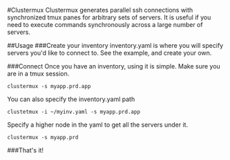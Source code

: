#Clustermux
Clustermux generates parallel ssh connections with synchronized tmux panes for arbitrary sets of servers. It is useful if you need to execute commands synchronously across a large number of servers.


##Usage
###Create your inventory
inventory.yaml is where you will specify servers you'd like to connect to. See the example, and create your own. 

###Connect
Once you have an inventory, using it is simple. Make sure you are in a tmux session.

`clustermux -s myapp.prd.app`

You can also specify the inventory.yaml path

`clustetmux -i ~/myinv.yaml -s myapp.prd.app`

Specify a higher node in the yaml to get all the servers under it.

`clustermux -s myapp.prd`

###That's it!
